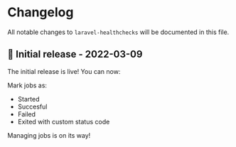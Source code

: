 # Changelog

All notable changes to `laravel-healthchecks` will be documented in this file.

## 🚀 Initial release - 2022-03-09

The initial release is live! You can now:

Mark jobs as:

- Started
- Succesful
- Failed
- Exited with custom status code

Managing jobs is on its way!
